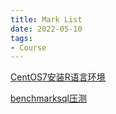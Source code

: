 ```yaml
---
title: Mark List
date: 2022-05-10
tags: 
- Course
---
```


[CentOS7安装R语言环境](https://cloud.tencent.com/developer/article/1481902)

[benchmarksql压测](https://www.modb.pro/db/23244)
